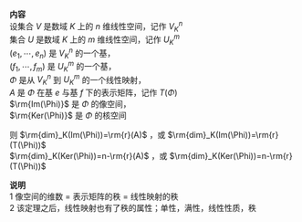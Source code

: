 **内容**  
设集合 $V$ 是数域 $K$ 上的 $n$ 维线性空间，记作 $V_K^n$  
集合 $U$ 是数域 $K$ 上的 $m$ 维线性空间，记作 $U_K^m$  
$(e_1,\cdots,e_n)$ 是 $V_K^n$ 的一个基，  
$(f_1,\cdots,f_m)$ 是 $U_K^m$ 的一个基，  
$\Phi$ 是从 $V_K^n$ 到 $U_K^m$ 的一个线性映射，  
$A$ 是 $\Phi$ 在基 $e$ 与基 $f$ 下的表示矩阵，记作 $T(\Phi)$  
$\rm{Im(\Phi)}$ 是 $\Phi$ 的像空间，  
$\rm{Ker(\Phi)}$ 是 $\Phi$ 的核空间  
  
则 $\rm{dim}_K(Im(\Phi))=\rm{r}(A)$ ，或 $\rm{dim}_K(Im(\Phi))=\rm{r}(T(\Phi))$  
$\rm{dim}_K(Ker(\Phi))=n-\rm{r}(A)$ ，或 $\rm{dim}_K(Ker(\Phi))=n-\rm{r}(T(\Phi))$  
  
**说明**  
1 像空间的维数 $=$ 表示矩阵的秩 $=$ 线性映射的秩  
2 该定理之后，线性映射也有了秩的属性；单性，满性，线性性质，秩  
